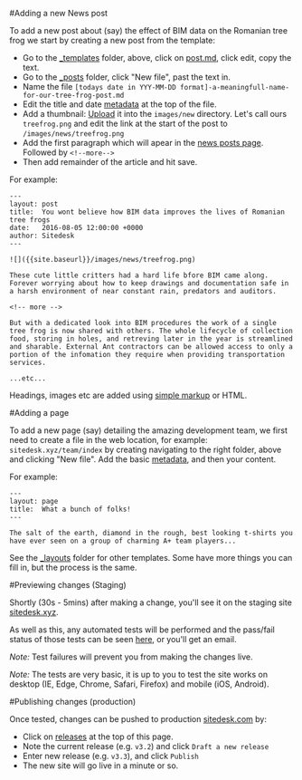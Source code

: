 #Adding a new News post

To add a new post about (say) the effect of BIM data on the Romanian tree frog we start by creating
a new post from the template:
- Go to the [_templates](https://github.com/sitedesk/sitedesk.github.io/tree/master/_templates) folder, above, click on [post.md](https://raw.githubusercontent.com/sitedesk/sitedesk.github.io/master/_templates/post.md), click edit, copy the text.
- Go to the [_posts](https://github.com/sitedesk/sitedesk.github.io/tree/master/_posts) folder, click "New file", past the text in.
- Name the file `[todays date in YYY-MM-DD format]-a-meaningfull-name-for-our-tree-frog-post.md`
- Edit the title and date [metadata](https://jekyllrb.com/docs/frontmatter/) at the top of the file.
- Add a thumbnail: [Upload](https://help.github.com/articles/adding-a-file-to-a-repository/) it into the `images/new` directory. Let's call ours `treefrog.png` and edit the link at the start of the post to `/images/news/treefrog.png`
- Add the first paragraph which will apear in the [news posts page](https://sitedesk.xyz/news). Followed by `<!--more-->`
- Then add remainder of the article and hit save.

For example:

```
---
layout: post
title:  You wont believe how BIM data improves the lives of Romanian tree frogs
date:   2016-08-05 12:00:00 +0000
author: Sitedesk
---

![]({{site.baseurl}}/images/news/treefrog.png)

These cute little critters had a hard life bfore BIM came along. Forever worrying about how to keep drawings and documentation safe in a harsh environment of near constant rain, predators and auditors.

<!-- more -->

But with a dedicated look into BIM procedures the work of a single tree frog is now shared with others. The whole lifecycle of collection food, storing in holes, and retreving later in the year is streamlined and sharable. External Ant contractors can be allowed access to only a portion of the infomation they require when providing transportation services.

...etc...
```

Headings, images etc are added using [simple markup](https://guides.github.com/features/mastering-markdown/) or HTML.

#Adding a page

To add a new page (say) detailing the amazing development team, we first need to create a file in the web location, for example: `sitedesk.xyz/team/index` by creating navigating to the right folder, above and clicking "New file". Add the basic [metadata](https://jekyllrb.com/docs/frontmatter/), and then your content.

For example:

```
---
layout: page
title:  What a bunch of folks!
---

The salt of the earth, diamond in the rough, best looking t-shirts you have ever seen on a group of charming A+ team players...
```

See the [_layouts](https://github.com/sitedesk/sitedesk.github.io/tree/master/_layouts) folder for other templates. Some have more things you can fill in, but the process is the same.

#Previewing changes (Staging)

Shortly (30s - 5mins) after making a change, you'll see it on the staging site [sitedesk.xyz](https://sitedesk.xyz).

As well as this, any automated tests will be performed and the pass/fail status of those tests can be seen [here](https://circleci.com/gh/sitedesk/sitedesk.github.io), or you'll get an email.

*Note:* Test failures will prevent you from making the changes live.

*Note:* The tests are very basic, it is up to you to test the site works on desktop (IE, Edge, Chrome, Safari, Firefox) and mobile (iOS, Android).

#Publishing changes (production)

Once tested, changes can be pushed to production [sitedesk.com](sitedesk.com) by:
- Click on [releases](https://github.com/sitedesk/sitedesk.github.io/releases) at the top of this page.
- Note the current release (e.g. `v3.2`) and click `Draft a new release`
- Enter new release (e.g. `v3.3`), and click `Publish`
- The new site will go live in a minute or so.
